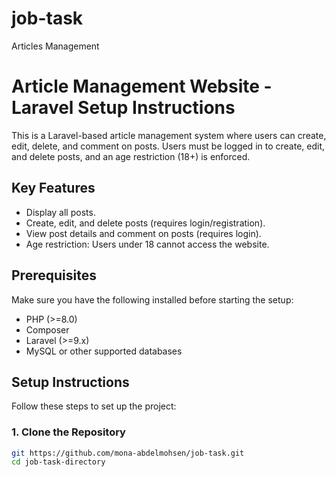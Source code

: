 # job-task
Articles Management

# Article Management Website - Laravel Setup Instructions

This is a Laravel-based article management system where users can create, edit, delete, and comment on posts. Users must be logged in to create, edit, and delete posts, and an age restriction (18+) is enforced.

## Key Features

- Display all posts.
- Create, edit, and delete posts (requires login/registration).
- View post details and comment on posts (requires login).
- Age restriction: Users under 18 cannot access the website.

## Prerequisites

Make sure you have the following installed before starting the setup:

- PHP (>=8.0)
- Composer
- Laravel (>=9.x)
- MySQL or other supported databases

## Setup Instructions

Follow these steps to set up the project:

### 1. Clone the Repository

```bash
git https://github.com/mona-abdelmohsen/job-task.git
cd job-task-directory
